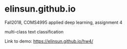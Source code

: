 # elinsun.github.io

Fall2018, COMS4995 applied deep learning, assignment 4

multi-class text classification

Link to demo: https://elinsun.github.io/hw4/
